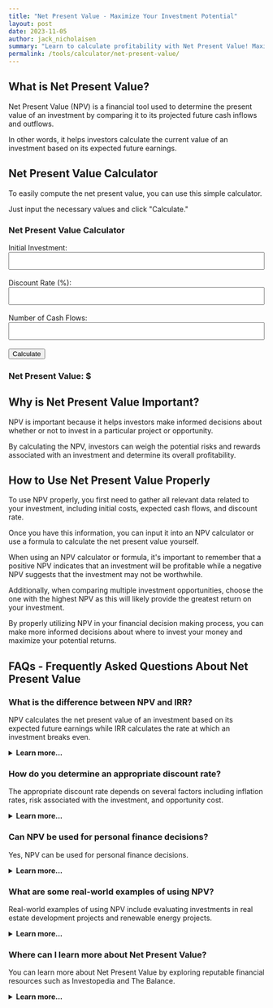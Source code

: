 ```yaml
---
title: "Net Present Value - Maximize Your Investment Potential"
layout: post
date: 2023-11-05
author: jack_nicholaisen
summary: "Learn to calculate profitability with Net Present Value! Maximize your investment potential with this comprehensive guide. #NPV #InvestmentTips" 
permalink: /tools/calculator/net-present-value/
---
```


## What is Net Present Value?

Net Present Value (NPV) is a financial tool used to determine the present value of an investment by comparing it to its projected future cash inflows and outflows. 

In other words, it helps investors calculate the current value of an investment based on its expected future earnings.

## Net Present Value Calculator

To easily compute the net present value, you can use this simple calculator. 

Just input the necessary values and click "Calculate."


<body>
    <h3>Net Present Value Calculator</h3>
    <form id="npv-calculator">
        <label for="initial-investment">Initial Investment:</label>
        <input type="number" id="initial-investment" required><br><br>
        <label for="discount-rate-npv">Discount Rate (%):</label>
        <input type="number" id="discount-rate-npv" step="0.01" required><br><br>
        <label for="cash-flow-count">Number of Cash Flows:</label>
        <input type="number" id="cash-flow-count" required><br><br>
        <div id="cash-flows-inputs"></div>
        <button type="button" onclick="calculateNPV()">Calculate</button>
    </form>
    <h3>Net Present Value: $<span id="result"></span></h3>
    <script>
        document.getElementById("cash-flow-count").addEventListener("change", function() {
            const cashFlowCount = parseInt(this.value);
            const cashFlowsInputs = document.getElementById("cash-flows-inputs");
            cashFlowsInputs.innerHTML = '';
            for (let i = 1; i <= cashFlowCount; i++) {
                const label = document.createElement("label");
                label.textContent = `Cash Flow ${i}:`;
                cashFlowsInputs.appendChild(label);
                const input = document.createElement("input");
                input.type = "number";
                input.id = `cash-flow-${i}`;
                cashFlowsInputs.appendChild(input);
                const lineBreak = document.createElement("br");
                cashFlowsInputs.appendChild(lineBreak);
            }
        });
        function calculateNPV() {
            const initialInvestment = parseFloat(document.getElementById("initial-investment").value);
            const discountRate = parseFloat(document.getElementById("discount-rate-npv").value) / 100;
            const cashFlowCount = parseInt(document.getElementById("cash-flow-count").value);
            let npv = -initialInvestment;
            for (let i = 1; i <= cashFlowCount; i++) {
                const cashFlow = parseFloat(document.getElementById(`cash-flow-${i}`).value);
                npv += cashFlow / Math.pow(1 + discountRate, i);
            }
            document.getElementById("result-npv").textContent = npv.toFixed(2);
        }
    </script>
</body>
<style>
        body {
            margin: 50px;
        }
        .calculator {
            width: 300px;
            margin: 0 auto;
        }
        .input-group {
            margin-bottom: 10px;
        }
        input[type="number"] {
            width: 100%;
            padding: 8px;
            box-sizing: border-box;
        }
        .result {
            font-weight: bold;
        }
</style>

## Why is Net Present Value Important?

NPV is important because it helps investors make informed decisions about whether or not to invest in a particular project or opportunity. 

By calculating the NPV, investors can weigh the potential risks and rewards associated with an investment and determine its overall profitability.

## How to Use Net Present Value Properly

To use NPV properly, you first need to gather all relevant data related to your investment, including initial costs, expected cash flows, and discount rate. 

Once you have this information, you can input it into an NPV calculator or use a formula to calculate the net present value yourself.

When using an NPV calculator or formula, it's important to remember that a positive NPV indicates that an investment will be profitable while a negative NPV suggests that the investment may not be worthwhile. 

Additionally, when comparing multiple investment opportunities, choose the one with the highest NPV as this will likely provide the greatest return on your investment.

By properly utilizing NPV in your financial decision making process, you can make more informed decisions about where to invest your money and maximize your potential returns.

## FAQs - Frequently Asked Questions About Net Present Value

<h3>What is the difference between NPV and IRR?</h3>
<p>NPV calculates the net present value of an investment based on its expected future earnings while IRR calculates the rate at which an investment breaks even.</p>
<details>
<summary><b>Learn more...</b></summary>
<br>
<p>While both NPV and IRR are used to evaluate investments, they differ in their approach.</p>
<p>While NPV takes into account the absolute value of expected future earnings, IRR considers the percentage return on investment.</p>
<p>The main difference is that IRR assumes that all future earnings are reinvested at the same rate of return as the initial investment, while NPV assumes that all future earnings are discounted at a specific rate.</p>
<p>As such, while both tools can be useful in evaluating investments, they should be used together for a more complete analysis.</p>
</details>

<h3>How do you determine an appropriate discount rate?</h3>
<p>The appropriate discount rate depends on several factors including inflation rates, risk associated with the investment, and opportunity cost.</p>
<details>
<summary><b>Learn more...</b></summary>
<br>
<p>The discount rate used in NPV calculations should reflect the risk associated with your investment as well as its opportunity cost.</p>
<p>For example, if your investment carries a higher degree of risk than other opportunities available to you, you may want to use a higher discount rate to compensate for this additional risk.</p>
<p>Additionally, if there are other opportunities available to you that have similar levels of risk but offer higher returns, you may want to use a lower discount rate to account for the opportunity cost of choosing your investment over these other opportunities.</p>
</details>

<h3>Can NPV be used for personal finance decisions?</h3>
<p>Yes, NPV can be used for personal finance decisions.</p>
<details>
<summary><b>Learn more...</b></summary>
<br>
<p>While NPV is often associated with business investments, it can also be applied to personal financial decisions.</p>
<p>For example, if you are considering purchasing a new car or home, you can use NPV calculations to determine whether the investment will provide a positive return over time.</p>
<p>Additionally, by using NPV to compare multiple investment opportunities, you can make more informed decisions about where to invest your money and maximize your potential returns.</p>
</details>

<h3>What are some real-world examples of using NPV?</h3>
<p>Real-world examples of using NPV include evaluating investments in real estate development projects and renewable energy projects.</p>
<details>
<summary><b>Learn more...</b></summary>
<br>
<p>Many industries use NPV as part of their investment decision-making process.</p>
<p>For example, real estate developers often use NPV calculations when deciding whether or not to invest in a new development project.</p>
<p>Similarly, companies involved in renewable energy projects will often use NPV calculations when evaluating the profitability of potential investments in wind or solar energy production.</p>
<p>By using this tool as part of their analysis, investors can make more informed decisions about where to allocate their resources for maximum return on investment.</p>
</details>

<h3>Where can I learn more about Net Present Value?</h3>
<p>You can learn more about Net Present Value by exploring reputable financial resources such as Investopedia and The Balance.</p>
<details>
<summary><b>Learn more...</b></summary>
<br>
<p>There are many resources available online that provide detailed information on how to calculate and utilize Net Present Value in your financial decision-making process.</p>
<p>A good reputable source you can use is <a href="https://www.investopedia.com/terms/n/npv.asp" target="_blank">Investopedia</a>.</p>
<p>Additionally, many financial textbooks and courses cover the topic way more in depth.</p>
</details>

